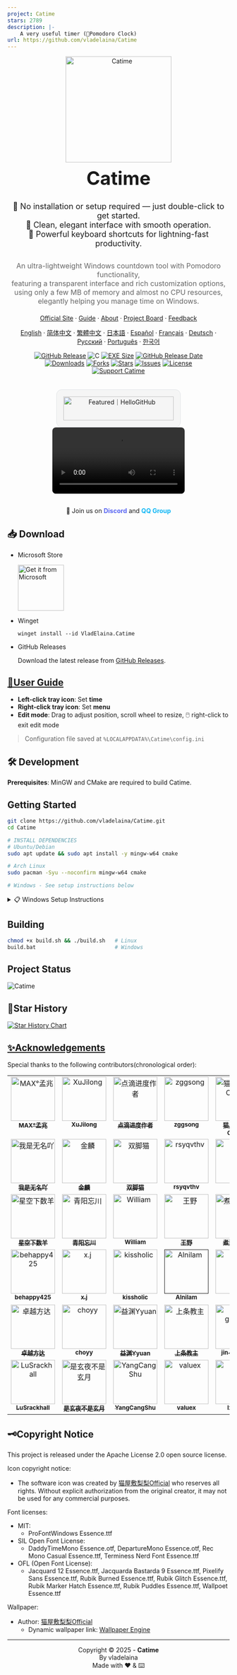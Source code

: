 ```yaml
---
project: Catime
stars: 2789
description: |-
    A very useful timer (🍅Pomodoro Clock)
url: https://github.com/vladelaina/Catime
---
```


<!-- Project Title + Logo -->
<div align="center">
  <a href="https://vladelaina.github.io/Catime" target="_blank">
    <img src="Images/catime_resize.png" alt="Catime" width="240">
  </a>
  <h1 style="margin-top: 10px; font-size: 42px; font-weight: 700;">Catime</h1>
</div>

<!-- Project Description + Rocket Icon -->
<p align="center" style="font-size: 18px; margin-bottom: 30px;">
  🎉 No installation or setup required — just double-click to get started.<br/>
  🌸 Clean, elegant interface with smooth operation.<br/>
  🚀 Powerful keyboard shortcuts for lightning-fast productivity.
</p>

<p align="center" style="font-size: 16px; color: #666; margin-bottom: 20px;">
  An ultra-lightweight Windows countdown tool with Pomodoro functionality,<br/>
  featuring a transparent interface and rich customization options,<br/>
  using only a few MB of memory and almost no CPU resources,<br/>
  elegantly helping you manage time on Windows.
</p>

<p align="center"><a href="https://vladelaina.github.io/Catime/">Official Site</a> · <a href="https://vladelaina.github.io/Catime/guide.html">Guide</a> · <a href="https://vladelaina.github.io/Catime/about.html">About</a> · <a href="https://github.com/users/vladelaina/projects/2/views/1">Project Board</a> · <a href="https://github.com/vladelaina/Catime/issues">Feedback</a></p>
<p align="center"><a href="https://github.com/vladelaina/Catime">English</a> · <a href="./i18n/README_zh-CN.md">简体中文</a> · <a href="./i18n/README_zh-Hant.md">繁體中文</a> · <a href="./i18n/README_ja.md">日本語</a> · <a href="./i18n/README_es.md">Español</a> · <a href="./i18n/README_fr.md">Français</a> · <a href="./i18n/README_de.md">Deutsch</a> · <a href="./i18n/README_ru.md">Русский</a> · <a href="./i18n/README_pt.md">Português</a> · <a href="./i18n/README_ko.md">한국어</a></p>


<div align="center">

[![GitHub Release](https://img.shields.io/github/v/release/vladelaina/Catime?color=369eff&labelColor=black&logo=github&style=flat-square)](https://github.com/vladelaina/Catime/releases)
![C](https://img.shields.io/badge/language-C-blue?logo=c&logoColor=white&labelColor=black&style=flat-square)
[![EXE Size](https://img.shields.io/badge/EXE%20Size-744KB-blue?style=flat-square&labelColor=black)](https://github.com/vladelaina/Catime/releases)
[![GitHub Release Date](https://img.shields.io/github/release-date/vladelaina/Catime?label=release%20date&labelColor=black&style=flat-square)](https://github.com/vladelaina/Catime/releases)<br/>
[![Downloads](https://img.shields.io/github/downloads/vladelaina/Catime/total?color=blue&label=downloads&labelColor=black&style=flat-square)](https://github.com/vladelaina/Catime/releases)
[![Forks](https://img.shields.io/github/forks/vladelaina/Catime?color=8ae8ff&labelColor=black&style=flat-square)](https://github.com/vladelaina/Catime/network/members)
[![Stars](https://img.shields.io/github/stars/vladelaina/Catime?color=ffcb47&labelColor=black&style=flat-square)](https://github.com/vladelaina/Catime/stargazers)
[![Issues](https://img.shields.io/github/issues/vladelaina/Catime?color=ff80eb&labelColor=black&style=flat-square)](https://github.com/vladelaina/Catime/issues)
[![License](https://img.shields.io/badge/license-apache%202.0-white?labelColor=black&style=flat-square)](https://github.com/vladelaina/Catime/blob/main/LICENSE)<br>
[![Support Catime](https://img.shields.io/badge/Support%20Catime-EA4AAA?style=for-the-badge&logo=githubsponsors&logoColor=white)](https://vladelaina.github.io/Catime/support.html)
</div>

<!-- GitHub Trending Area -->
<div align="center">
  <a href="https://hellogithub.com/repository/00a7a32b7bc647e1a62747530bc16115" target="_blank">
    <div style="background-color: #f5f5f5; border-radius: 12px; padding: 15px; display: inline-block; margin-top: 20px; border: 1px solid #e1e4e8;">
      <div style="display: flex; align-items: center; justify-content: center;">
        <img src="https://api.hellogithub.com/v1/widgets/recommend.svg?rid=00a7a32b7bc647e1a62747530bc16115&claim_uid=JBczix10rXqNblQ" alt="Featured｜HelloGitHub" style="width: 250px; height: 54px;" width="250" height="54" />
      </div>
    </div>
  </a>
</div>

<!-- Demo Video -->
<div align="center" style="margin-bottom: 30px;">
  <video src="https://github.com/user-attachments/assets/99793950-3a07-452b-85ee-c26711d2d9a1" autoplay loop style="border-radius: 8px; max-width: 800px;"></video>
</div>

<!-- Community Links -->
<div align="center" style="margin-bottom: 30px;">
  👋 Join us on 
  <a href="https://discord.com/invite/W3tW2gtp6g" target="_blank" style="text-decoration: none; font-weight: bold; color: #5865F2;">Discord</a> 
  and 
  <a href="https://qm.qq.com/q/LgscIMw9i0" target="_blank" style="text-decoration: none; font-weight: bold; color: #12B7F5;">QQ Group</a>
</div>


## 📥 Download

- Microsoft Store
  
  [<img src="https://get.microsoft.com/images/en-us%20dark.svg" alt="Get it from Microsoft" height="104">](https://apps.microsoft.com/detail/9n3mzdf1z34v?referrer=appbadge&launch=true&mode=full)

-  Winget

    ```
    winget install --id VladElaina.Catime
    ```

- GitHub Releases

  Download the latest release from [GitHub Releases](https://github.com/vladelaina/Catime/releases/latest).


## [📑User Guide](https://vladelaina.github.io/Catime/guide)

- **Left-click tray icon**: Set **time**
- **Right-click tray icon**: Set **menu**
- **Edit mode**: Drag to adjust position, scroll wheel to resize, 🖱️ right-click to exit edit mode

> Configuration file saved at `%LOCALAPPDATA%\Catime\config.ini`


## 🛠️ Development

**Prerequisites**: MinGW and CMake are required to build Catime.

## Getting Started

```bash
git clone https://github.com/vladelaina/Catime.git
cd Catime

# INSTALL DEPENDENCIES
# Ubuntu/Debian
sudo apt update && sudo apt install -y mingw-w64 cmake

# Arch Linux  
sudo pacman -Syu --noconfirm mingw-w64 cmake

# Windows - See setup instructions below
```

<details>
<summary>📋 Windows Setup Instructions</summary>

### 📦 Required Tools

| Tool       | Description            | Recommended Version Format                                    | Download Link                                                                     |
| ---------- | ---------------------- | ------------------------------------------------------------- | --------------------------------------------------------------------------------- |
| **MinGW**  | GCC Compiler           | `x86_64-<version>-release-win32-seh-ucrt-rtv<num>-rev<num>.7z` | [MinGW Build](https://github.com/niXman/mingw-builds-binaries/releases/latest)  |
| **CMake**  | Build Tool             | `cmake-<version>-windows-x86_64.msi`                         | [CMake](https://cmake.org/download/)                                            |

### 🔧 Installation Steps

#### 1. Install MinGW
1. Download `x86_64-<version>-release-win32-seh-ucrt-rtv<num>-rev<num>.7z` from [MinGW Build](https://github.com/niXman/mingw-builds-binaries/releases/latest)
2. Extract to `C:\mingw64`
3. Add `C:\mingw64\bin` to your PATH environment variable:
   - Open: `Control Panel → System → Advanced System Settings → Environment Variables`
   - Find `Path` in **System variables**, click "Edit"
   - Add: `C:\mingw64\bin`

#### 2. Install CMake
1. Download and run `cmake-<version>-windows-x86_64.msi` from [CMake](https://cmake.org/download/)
2. During installation, select "Add CMake to the system PATH"

#### 3. Verify Installation
```bash
gcc --version
cmake --version
```

</details>

## Building

```bash
chmod +x build.sh && ./build.sh   # Linux
build.bat                         # Windows
```

## Project Status
![Catime](https://repobeats.axiom.co/api/embed/f56dabe2c1b84ded2408ffb7d800f5c23bddb708.svg "Repobeats analytics image")


## 🌟Star History

<a href="https://www.star-history.com/#vladelaina/Catime&Date">
 <picture>
   <source media="(prefers-color-scheme: dark)" srcset="https://api.star-history.com/svg?repos=vladelaina/Catime&type=Date&theme=dark" />
   <source media="(prefers-color-scheme: light)" srcset="https://api.star-history.com/svg?repos=vladelaina/Catime&type=Date" />
   <img alt="Star History Chart" src="https://api.star-history.com/svg?repos=vladelaina/Catime&type=Date" />
 </picture>
</a>

## [✨Acknowledgements](https://vladelaina.github.io/Catime/#thanks) 

Special thanks to the following contributors(chronological order):
<table>
  <tbody>
    <tr>
      <td align="center" valign="top" width="14.28%">
        <a href="https://github.com/MadMaxChow"><img src="https://vladelaina.github.io/Catime/assets/Contributors/MAX%C2%B0%E5%AD%9F%E5%85%86.webp" width="100px;" alt="MAX°孟兆"/><br /><sub><b>MAX°孟兆</b></sub></a><br />
      </td>
      <td align="center" valign="top" width="14.28%">
        <a href="https://github.com/sumruler"><img src="https://vladelaina.github.io/Catime/assets/Contributors/XuJilong.webp" width="100px;" alt="XuJilong"/><br /><sub><b>XuJilong</b></sub></a><br />
      </td>
      <td align="center" valign="top" width="14.28%">
        <a href="https://www.diandiapp.com/"><img src="https://vladelaina.github.io/Catime/assets/Contributors/%E7%82%B9%E6%BB%B4%E8%BF%9B%E5%BA%A6%E4%BD%9C%E8%80%85.webp" width="100px;" alt="点滴进度作者"/><br /><sub><b>点滴进度作者</b></sub></a><br />
      </td>
      <td align="center" valign="top" width="14.28%">
        <a href="https://github.com/ZGGSONG"><img src="https://vladelaina.github.io/Catime/assets/Contributors/zggsong.webp" width="100px;" alt="zggsong"/><br /><sub><b>zggsong</b></sub></a><br />
      </td>
      <td align="center" valign="top" width="14.28%">
        <a href="https://space.bilibili.com/26087398"><img src="https://vladelaina.github.io/Catime/assets/Contributors/%E7%8C%AB%E5%B1%8B%E6%95%B7%E6%A2%A8%E6%A2%A8Official.webp" width="100px;" alt="猫屋敷梨梨Official"/><br /><sub><b>猫屋敷梨梨Official</b></sub></a><br />
      </td>
      <td align="center" valign="top" width="14.28%">
        <a href="https://space.bilibili.com/6189012"><img src="https://vladelaina.github.io/Catime/assets/Contributors/MOJI%E3%82%82%E3%82%89.webp" width="100px;" alt="MOJIもら"/><br /><sub><b>MOJIもら</b></sub></a><br />
      </td>
      <td align="center" valign="top" width="14.28%">
        <a href="https://space.bilibili.com/475437261"><img src="https://vladelaina.github.io/Catime/assets/Contributors/%E6%9D%8E%E5%BA%B7.webp" width="100px;" alt="李康"/><br /><sub><b>李康</b></sub></a><br />
      </td>
    </tr>
    <tr>
      <td align="center" valign="top" width="14.28%">
        <a href="https://space.bilibili.com/1708573954"><img src="https://vladelaina.github.io/Catime/assets/Contributors/%E6%88%91%E6%98%AF%E6%97%A0%E5%90%8D%E5%90%96.webp" width="100px;" alt="我是无名吖"/><br /><sub><b>我是无名吖</b></sub></a><br />
      </td>
      <td align="center" valign="top" width="14.28%">
        <a href="https://github.com/flying-hilichurl"><img src="https://vladelaina.github.io/Catime/assets/Contributors/%E9%87%91%E9%BA%9F.webp" width="100px;" alt="金麟"/><br /><sub><b>金麟</b></sub></a><br />
      </td>
      <td align="center" valign="top" width="14.28%">
        <a href="https://space.bilibili.com/161061562"><img src="https://vladelaina.github.io/Catime/assets/Contributors/%E5%8F%8C%E8%84%9A%E7%8C%AB.webp" width="100px;" alt="双脚猫"/><br /><sub><b>双脚猫</b></sub></a><br />
      </td>
      <td align="center" valign="top" width="14.28%">
        <a href="https://github.com/rsyqvthv"><img src="https://vladelaina.github.io/Catime/assets/Contributors/rsyqvthv.webp" width="100px;" alt="rsyqvthv"/><br /><sub><b>rsyqvthv</b></sub></a><br />
      </td>
      <td align="center" valign="top" width="14.28%">
        <a href="https://space.bilibili.com/297146893"><img src="https://vladelaina.github.io/Catime/assets/Contributors/%E5%90%9B%E5%BD%B1.webp" width="100px;" alt="君影"/><br /><sub><b>君影</b></sub></a><br />
      </td>
      <td align="center" valign="top" width="14.28%">
        <a href="https://space.bilibili.com/3546380188519387"><img src="https://vladelaina.github.io/Catime/assets/Contributors/%E5%AD%A6%E4%B9%A0%E9%A9%AC%E6%A5%BC.webp" width="100px;" alt="学习马楼"/><br /><sub><b>学习马楼</b></sub></a><br />
      </td>
      <td align="center" valign="top" width="14.28%">
        <a href="https://space.bilibili.com/8010065"><img src="https://vladelaina.github.io/Catime/assets/Contributors/%E7%9D%A1%E7%9D%80%E7%9A%84%E7%81%AB%E5%B1%B1.webp" width="100px;" alt="睡着的火山"/><br /><sub><b>睡着的火山</b></sub></a><br />
      </td>
    </tr>
    <tr>
      <td align="center" valign="top" width="14.28%">
        <a href="https://space.bilibili.com/5549978"><img src="https://vladelaina.github.io/Catime/assets/Contributors/%E6%98%9F%E7%A9%BA%E4%B8%8B%E6%95%B0%E7%BE%8A.webp" width="100px;" alt="星空下数羊"/><br /><sub><b>星空下数羊</b></sub></a><br />
      </td>
      <td align="center" valign="top" width="14.28%">
        <a href="https://space.bilibili.com/13129221"><img src="https://vladelaina.github.io/Catime/assets/Contributors/%E9%9D%92%E9%98%B3%E5%BF%98%E5%B7%9D.webp" width="100px;" alt="青阳忘川"/><br /><sub><b>青阳忘川</b></sub></a><br />
      </td>
      <td align="center" valign="top" width="14.28%">
        <a href="https://github.com/llfWilliam"><img src="https://vladelaina.github.io/Catime/assets/Contributors/William.webp" width="100px;" alt="William"/><br /><sub><b>William</b></sub></a><br />
      </td>
      <td align="center" valign="top" width="14.28%">
        <a href="https://github.com/wangye99"><img src="https://vladelaina.github.io/Catime/assets/Contributors/%E7%8E%8B%E9%87%8E.webp" width="100px;" alt="王野"/><br /><sub><b>王野</b></sub></a><br />
      </td>
      <td align="center" valign="top" width="14.28%">
        <a href="https://space.bilibili.com/572042200"><img src="https://vladelaina.github.io/Catime/assets/Contributors/%E7%85%AE%E9%85%92%E8%AE%BA%E7%A7%91%E6%8A%80.webp" width="100px;" alt="煮酒论科技"/><br /><sub><b>煮酒论科技</b></sub></a><br />
      </td>
      <td align="center" valign="top" width="14.28%">
        <a href="https://space.bilibili.com/470931145"><img src="https://vladelaina.github.io/Catime/assets/Contributors/%E9%A3%8E%E5%A2%9E.webp" width="100px;" alt="风增"/><br /><sub><b>风增</b></sub></a><br />
      </td>
      <td align="center" valign="top" width="14.28%">
        <a href="https://space.bilibili.com/266931550"><img src="https://vladelaina.github.io/Catime/assets/Contributors/%E7%94%B0%E6%98%A5.webp" width="100px;" alt="田春"/><br /><sub><b>田春</b></sub></a><br />
      </td>
    </tr>
    <tr>
      <td align="center" valign="top" width="14.28%">
        <a href="https://github.com/behappy425"><img src="https://vladelaina.github.io/Catime/assets/Contributors/behappy425.webp" width="100px;" alt="behappy425"/><br /><sub><b>behappy425</b></sub></a><br />
      </td>
      <td align="center" valign="top" width="14.28%">
        <a href="https://github.com/xxtui-main/xxtui"><img src="https://vladelaina.github.io/Catime/assets/Contributors/xj.webp" width="100px;" alt="x.j"/><br /><sub><b>x.j</b></sub></a><br />
      </td>
      <td align="center" valign="top" width="14.28%">
        <a href="https://github.com/kissholic"><img src="https://vladelaina.github.io/Catime/assets/Contributors/kissholic.webp" width="100px;" alt="kissholic"/><br /><sub><b>kissholic</b></sub></a><br />
      </td>
      <td align="center" valign="top" width="14.28%">
        <a href=""><img src="https://vladelaina.github.io/Catime/assets/Contributors/Alnilam.webp" width="100px;" alt="Alnilam"/><br /><sub><b>Alnilam</b></sub></a><br />
      </td>
      <td align="center" valign="top" width="14.28%">
        <a href="https://github.com/pyqmlp"><img src="https://vladelaina.github.io/Catime/assets/Contributors/%E6%9F%92.webp" width="100px;" alt="柒"/><br /><sub><b>柒</b></sub></a><br />
      </td>
      <td align="center" valign="top" width="14.28%">
        <a href="https://github.com/Mapaler"><img src="https://vladelaina.github.io/Catime/assets/Contributors/%E6%9E%AB%E8%B0%B7%E5%89%91%E4%BB%99.webp" width="100px;" alt="枫谷剑仙"/><br /><sub><b>枫谷剑仙</b></sub></a><br />
      </td>
      <td align="center" valign="top" width="14.28%">
        <a href="https://github.com/Crazy-A2"><img src="https://vladelaina.github.io/Catime/assets/Contributors/Marial.webp" width="100px;" alt="Marial"/><br /><sub><b>Marial</b></sub></a><br />
      </td>
    </tr>
    <tr>
      <td align="center" valign="top" width="14.28%">
        <a href="https://space.bilibili.com/507572706"><img src="https://vladelaina.github.io/Catime/assets/Contributors/%E5%8D%93%E8%B6%8A%E6%96%B9%E8%BE%BE.webp" width="100px;" alt="卓越方达"/><br /><sub><b>卓越方达</b></sub></a><br />
      </td>
      <td align="center" valign="top" width="14.28%">
        <a href="https://github.com/choyy"><img src="https://vladelaina.github.io/Catime/assets/Contributors/choyy.webp" width="100px;" alt="choyy"/><br /><sub><b>choyy</b></sub></a><br />
      </td>
      <td align="center" valign="top" width="14.28%">
        <a href="https://space.bilibili.com/378034263?spm_id_from=333.1007.0.0"><img src="https://vladelaina.github.io/Catime/assets/Contributors/%E7%9B%8A%E6%B8%8AYyuan.webp" width="100px;" alt="益渊Yyuan"/><br /><sub><b>益渊Yyuan</b></sub></a><br />
      </td>
      <td align="center" valign="top" width="14.28%">
        <a href="https://github.com/xiaodao0036"><img src="https://vladelaina.github.io/Catime/assets/Contributors/%E4%B8%8A%E6%9D%A1%E6%95%99%E4%B8%BB.webp" width="100px;" alt="上条教主"/><br /><sub><b>上条教主</b></sub></a><br />
      </td>
      <td align="center" valign="top" width="14.28%">
        <a href="https://github.com/jin-gubang"><img src="https://vladelaina.github.io/Catime/assets/Contributors/jin-gubang.webp" width="100px;" alt="jin-gubang"/><br /><sub><b>jin-gubang</b></sub></a><br />
      </td>
      <td align="center" valign="top" width="14.28%">
        <a href="https://github.com/xlr134"><img src="https://vladelaina.github.io/Catime/assets/Contributors/xlr134.webp" width="100px;" alt="xlr134"/><br /><sub><b>xlr134</b></sub></a><br />
      </td>
      <td align="center" valign="top" width="14.28%">
        <a href="https://github.com/leisure365"><img src="https://vladelaina.github.io/Catime/assets/Contributors/%E8%8E%AB%E9%A2%9C.webp" width="100px;" alt="莫颜"/><br /><sub><b>莫颜</b></sub></a><br />
      </td>
    </tr>
    <tr>
      <td align="center" valign="top" width="14.28%">
        <a href="https://github.com/LuSrackhall"><img src="https://vladelaina.github.io/Catime/assets/Contributors/LuSrackhall.webp" width="100px;" alt="LuSrackhall"/><br /><sub><b>LuSrackhall</b></sub></a><br />
      </td>
      <td align="center" valign="top" width="14.28%">
        <a href="https://github.com/sakuraxy2004"><img src="https://vladelaina.github.io/Catime/assets/Contributors/%E6%98%AF%E7%8E%84%E5%A4%9C%E4%B8%8D%E6%98%AF%E7%8E%84%E6%9C%88.webp" width="100px;" alt="是玄夜不是玄月"/><br /><sub><b>是玄夜不是玄月</b></sub></a><br />
      </td>
      <td align="center" valign="top" width="14.28%">
        <a href="https://github.com/YangCangShu"><img src="https://vladelaina.github.io/Catime/assets/Contributors/YangCangShu.webp" width="100px;" alt="YangCangShu"/><br /><sub><b>YangCangShu</b></sub></a><br />
      </td>
      <td align="center" valign="top" width="14.28%">
        <a href="https://meta.appinn.net/u/valuex/summary"><img src="https://vladelaina.github.io/Catime/assets/Contributors/valuex.webp" width="100px;" alt="valuex"/><br /><sub><b>valuex</b></sub></a><br />
      </td>
      <td align="center" valign="top" width="14.28%">
        <a href="https://meta.appinn.net/u/lxzrjyff/summary"><img src="https://vladelaina.github.io/Catime/assets/Contributors/lxzrjyff.webp" width="100px;" alt="lxzrjyff"/><br /><sub><b>lxzrjyff</b></sub></a><br />
      </td>
    </tr>
  </tbody>
</table>



## 🗝️Copyright Notice

This project is released under the Apache License 2.0 open source license.

Icon copyright notice:
- The software icon was created by [猫屋敷梨梨Official](https://space.bilibili.com/26087398) who reserves all rights. Without explicit authorization from the original creator, it may not be used for any commercial purposes.

Font licenses:
- MIT: 
  - ProFontWindows Essence.ttf
- SIL Open Font License: 
  - DaddyTimeMono Essence.otf, DepartureMono Essence.otf,
    Rec Mono Casual Essence.ttf, Terminess Nerd Font Essence.ttf
- OFL (Open Font License):
  - Jacquard 12 Essence.ttf, Jacquarda Bastarda 9 Essence.ttf,
    Pixelify Sans Essence.ttf, Rubik Burned Essence.ttf,
    Rubik Glitch Essence.ttf, Rubik Marker Hatch Essence.ttf,
    Rubik Puddles Essence.ttf, Wallpoet Essence.ttf

Wallpaper:
- Author: [猫屋敷梨梨Official](https://space.bilibili.com/26087398)
    - Dynamic wallpaper link: [Wallpaper Engine](https://steamcommunity.com/sharedfiles/filedetails/?id=3171487185)
---

<div align="center">

Copyright © 2025 - **Catime**\
By vladelaina\
Made with ❤️ & ⌨️

</div>



